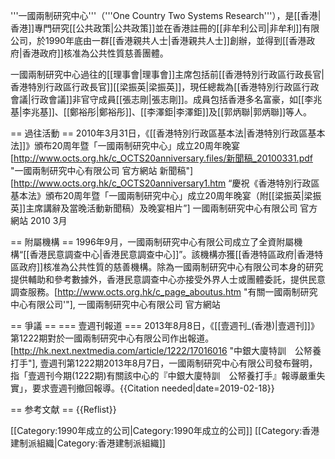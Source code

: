 '''一國兩制研究中心'''（'''One Country Two Systems Research'''），是[[香港|香港]]專門研究[[公共政策|公共政策]]並在香港註冊的[[非牟利公司|非牟利]]有限公司，於1990年底由一群[[香港親共人士|香港親共人士]]創辦，並得到[[香港政府|香港政府]]核准為公共性質慈善團體。

一國兩制研究中心過往的[[理事會|理事會]]主席包括前[[香港特別行政區行政長官|香港特別行政區行政長官]][[梁振英|梁振英]]，現任總裁為[[香港特別行政區行政會議|行政會議]]非官守成員[[張志剛|張志剛]]。成員包括香港多名富豪，如[[李兆基|李兆基]]、[[鄭裕彤|鄭裕彤]]、[[李澤鉅|李澤鉅]]及[[郭炳聯|郭炳聯]]等人。

== 過往活動 ==
2010年3月31日，《[[香港特別行政區基本法|香港特別行政區基本法]]》頒布20周年暨「一國兩制研究中心」成立20周年晚宴<ref>[http://www.octs.org.hk/c_OCTS20anniversary.files/新聞稿_20100331.pdf "一國兩制研究中心有限公司 官方網站 新聞稿"]</ref><ref>[http://www.octs.org.hk/c_OCTS20anniversary1.htm “慶祝《香港特別行政區基本法》頒布20周年暨「一國兩制研究中心」成立20周年晚宴（附[[梁振英|梁振英]]主席講辭及當晚活動新聞稿）及晚宴相片”] 一國兩制研究中心有限公司 官方網站 2010 3月</ref>

== 附屬機構 ==
1996年9月，一國兩制研究中心有限公司成立了全資附屬機構“[[香港民意調查中心|香港民意調查中心]]”。該機構亦獲[[香港特區政府|香港特區政府]]核准為公共性質的慈善機構。除為一國兩制研究中心有限公司本身的研究提供輔助和參考數據外，香港民意調查中心亦接受外界人士或團體委託，提供民意調查服務。<ref>[http://www.octs.org.hk/c_page_aboutus.htm "有關一國兩制研究中心有限公司'"], 一國兩制研究中心有限公司 官方網站</ref>

== 爭議 ==
=== 壹週刊報道 ===
2013年8月8日，《[[壹週刊_(香港)|壹週刊]]》第1222期對於一國兩制研究中心有限公司作出報道。<ref>[http://hk.next.nextmedia.com/article/1222/17016016 "中銀大廈特訓　公帑養打手"], 壹週刊第1222期</ref>2013年8月7日，一國兩制研究中心有限公司發布聲明，指「壹週刊今期(1222期)有關該中心的『中銀大廈特訓　公帑養打手』報導嚴重失實」，要求壹週刊撤回報導。{{Citation needed|date=2019-02-18}}

== 参考文献 ==
{{Reflist}}

[[Category:1990年成立的公司|Category:1990年成立的公司]]
[[Category:香港建制派組織|Category:香港建制派組織]]
